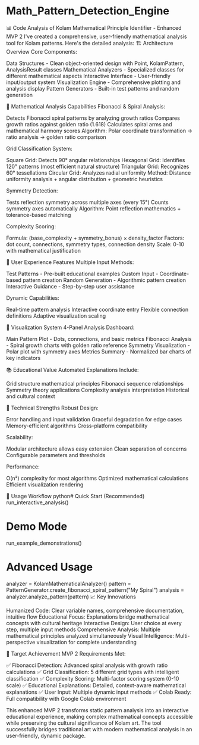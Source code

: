 # Math_Pattern_Detection_Engine

📊 Code Analysis of Kolam Mathematical Principle Identifier - Enhanced MVP 2
I've created a comprehensive, user-friendly mathematical analysis tool for Kolam patterns. Here's the detailed analysis:
🏗️ Architecture Overview
Core Components:

Data Structures - Clean object-oriented design with Point, KolamPattern, AnalysisResult classes
Mathematical Analyzers - Specialized classes for different mathematical aspects
Interactive Interface - User-friendly input/output system
Visualization Engine - Comprehensive plotting and analysis display
Pattern Generators - Built-in test patterns and random generation

🔬 Mathematical Analysis Capabilities
Fibonacci & Spiral Analysis:

Detects Fibonacci spiral patterns by analyzing growth ratios
Compares growth ratios against golden ratio (1.618)
Calculates spiral arms and mathematical harmony scores
Algorithm: Polar coordinate transformation → ratio analysis → golden ratio comparison

Grid Classification System:

Square Grid: Detects 90° angular relationships
Hexagonal Grid: Identifies 120° patterns (most efficient natural structure)
Triangular Grid: Recognizes 60° tessellations
Circular Grid: Analyzes radial uniformity
Method: Distance uniformity analysis + angular distribution + geometric heuristics

Symmetry Detection:

Tests reflection symmetry across multiple axes (every 15°)
Counts symmetry axes automatically
Algorithm: Point reflection mathematics + tolerance-based matching

Complexity Scoring:

Formula: (base_complexity + symmetry_bonus) × density_factor
Factors: dot count, connections, symmetry types, connection density
Scale: 0-10 with mathematical justification

💫 User Experience Features
Multiple Input Methods:

Test Patterns - Pre-built educational examples
Custom Input - Coordinate-based pattern creation
Random Generation - Algorithmic pattern creation
Interactive Guidance - Step-by-step user assistance

Dynamic Capabilities:

Real-time pattern analysis
Interactive coordinate entry
Flexible connection definitions
Adaptive visualization scaling

🎨 Visualization System
4-Panel Analysis Dashboard:

Main Pattern Plot - Dots, connections, and basic metrics
Fibonacci Analysis - Spiral growth charts with golden ratio reference
Symmetry Visualization - Polar plot with symmetry axes
Metrics Summary - Normalized bar charts of key indicators

📚 Educational Value
Automated Explanations Include:

Grid structure mathematical principles
Fibonacci sequence relationships
Symmetry theory applications
Complexity analysis interpretation
Historical and cultural context

🔧 Technical Strengths
Robust Design:

Error handling and input validation
Graceful degradation for edge cases
Memory-efficient algorithms
Cross-platform compatibility

Scalability:

Modular architecture allows easy extension
Clean separation of concerns
Configurable parameters and thresholds

Performance:

O(n²) complexity for most algorithms
Optimized mathematical calculations
Efficient visualization rendering

🚀 Usage Workflow
python# Quick Start (Recommended)
run_interactive_analysis()

# Demo Mode
run_example_demonstrations()

# Advanced Usage
analyzer = KolamMathematicalAnalyzer()
pattern = PatternGenerator.create_fibonacci_spiral_pattern("My Spiral")
analysis = analyzer.analyze_pattern(pattern)
📈 Key Innovations

Humanized Code: Clear variable names, comprehensive documentation, intuitive flow
Educational Focus: Explanations bridge mathematical concepts with cultural heritage
Interactive Design: User choice at every step, multiple input methods
Comprehensive Analysis: Multiple mathematical principles analyzed simultaneously
Visual Intelligence: Multi-perspective visualization for complete understanding

🎯 Target Achievement
MVP 2 Requirements Met:

✅ Fibonacci Detection: Advanced spiral analysis with growth ratio calculations
✅ Grid Classification: 5 different grid types with intelligent classification
✅ Complexity Scoring: Multi-factor scoring system (0-10 scale)
✅ Educational Explanations: Detailed, context-aware mathematical explanations
✅ User Input: Multiple dynamic input methods
✅ Colab Ready: Full compatibility with Google Colab environment

This enhanced MVP 2 transforms static pattern analysis into an interactive educational experience, making complex mathematical concepts accessible while preserving the cultural significance of Kolam art. The tool successfully bridges traditional art with modern mathematical analysis in an user-friendly, dynamic package.
